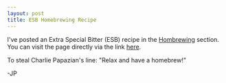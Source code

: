 ```yaml
---
layout: post
title: ESB Homebrewing Recipe
---
```


I've posted an Extra Special Bitter (ESB) recipe in the [Hombrewing](/5-brewing.md) section. You can visit the page directly via the link [here](/_pages/brewing_ESB.md). 

To steal Charlie Papazian's line: "Relax and have a homebrew!"

-JP